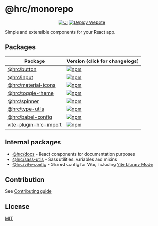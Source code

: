 # @hrc/monorepo

<div align="center">

[![CI](https://github.com/Hdoc1509/hrc/actions/workflows/ci.yml/badge.svg)](https://github.com/Hdoc1509/hrc/actions/workflows/ci.yml)
[![Deploy Website](https://github.com/Hdoc1509/hrc/actions/workflows/deploy-website.yml/badge.svg)](https://github.com/Hdoc1509/hrc/actions/workflows/deploy-website.yml)

</div>

Simple and extensible components for your React app.

## Packages

| Package                                                   | Version (click for changelogs)                                                                                        |
| --------------------------------------------------------- | --------------------------------------------------------------------------------------------------------------------- |
| [@hrc/button](packages/button)                            | [![npm](https://img.shields.io/npm/v/%40hrc%2Fbutton?label=%20)](packages/button/CHANGELOG.md)                        |
| [@hrc/input](packages/input)                              | [![npm](https://img.shields.io/npm/v/%40hrc%2Finput?label=%20)](packages/input/CHANGELOG.md)                          |
| [@hrc/material-icons](packages/material-icons)            | [![npm](https://img.shields.io/npm/v/%40hrc%2Fmaterial-icons?label=%20)](packages/material-icons/CHANGELOG.md)        |
| [@hrc/toggle-theme](packages/toggle-theme)                | [![npm](https://img.shields.io/npm/v/%40hrc%2Ftoggle-theme?label=%20)](packages/toggle-theme/CHANGELOG.md)            |
| [@hrc/spinner](packages/spinner)                          | [![npm](https://img.shields.io/npm/v/%40hrc%2Fspinner?label=%20)](packages/spinner/CHANGELOG.md)                      |
| [@hrc/type-utils](packages/type-utils)                    | [![npm](https://img.shields.io/npm/v/%40hrc%2Ftype-utils?label=%20)](packages/type-utils/CHANGELOG.md)                |
| [@hrc/babel-config](packages/babel-config)                | [![npm](https://img.shields.io/npm/v/%40hrc%2Fbabel-config?label=%20)](packages/babel-config/CHANGELOG.md)            |
| [vite-plugin-hrc-import](packages/vite-plugin-hrc-import) | [![npm](https://img.shields.io/npm/v/vite-plugin-hrc-import?label=%20)](packages/vite-plugin-hrc-import/CHANGELOG.md) |

## Internal packages

- [@hrc/docs](packages/docs) - React components for documentation purposes
- [@hrc/sass-utils](packages/sass-utils) - Sass utilities: variables and mixins
- [@hrc/vite-config](packages/vite-config) - Shared config for Vite, including
  [Vite Library Mode](https://vitejs.dev/guide/build#library-mode)

## Contribution

See [Contributing guide](CONTRIBUTING.md)

## License

[MIT](LICENSE)
